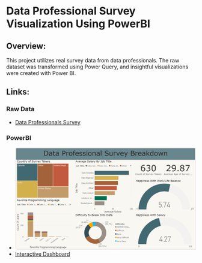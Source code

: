 # Data Professional Survey Visualization Using PowerBI

## Overview:
This project utilizes real survey data from data professionals. The raw dataset was transformed using Power Query, and insightful visualizations were created with Power BI.

## Links:
### Raw Data
- [Data Professionals Survey](https://github.com/mkweonn/data-professional-survey-powerbi/blob/main/data%20professional%20survery.xlsx)

### PowerBI
- ![PowerBI Dashboard](https://github.com/mkweonn/data-professional-survey-powerbi/blob/main/data%20power%20bi.png)
- [Interactive Dashboard ](https://github.com/mkweonn/data-professional-survey-powerbi/blob/main/data.pbix)
